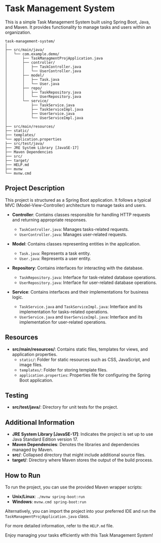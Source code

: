 # Task Management System

This is a simple Task Management System built using Spring Boot, Java, and Maven. It provides functionality to manage tasks and users within an organization.

```plaintext
task-management-system/
│
├── src/main/java/
│   └── com.example.demo/
│       ├── TaskManagmentProjApplication.java
│       ├── controller/
│       │   ├── TaskController.java
│       │   └── UserController.java
│       ├── model/
│       │   ├── Task.java
│       │   └── User.java
│       ├── repo/
│       │   ├── TaskRepository.java
│       │   └── UserRepository.java
│       └── service/
│           ├── TaskService.java
│           ├── TaskServiceImpl.java
│           ├── UserService.java
│           └── UserServiceImpl.java
│
├── src/main/resources/
├── static/
├── templates/
└── application.properties
├── src/test/java/
├── JRE System Library [JavaSE-17]
├── Maven Dependencies
├── src/
├── target/
├── HELP.md
├── mvnw
└── mvnw.cmd

```


## Project Description

This project is structured as a Spring Boot application. It follows a typical MVC (Model-View-Controller) architecture to manage tasks and users.

- **Controller**: Contains classes responsible for handling HTTP requests and returning appropriate responses.
  - `TaskController.java`: Manages tasks-related requests.
  - `UserController.java`: Manages user-related requests.
  
- **Model**: Contains classes representing entities in the application.
  - `Task.java`: Represents a task entity.
  - `User.java`: Represents a user entity.
  
- **Repository**: Contains interfaces for interacting with the database.
  - `TaskRepository.java`: Interface for task-related database operations.
  - `UserRepository.java`: Interface for user-related database operations.
  
- **Service**: Contains interfaces and their implementations for business logic.
  - `TaskService.java` and `TaskServiceImpl.java`: Interface and its implementation for tasks-related operations.
  - `UserService.java` and `UserServiceImpl.java`: Interface and its implementation for user-related operations.

## Resources

- **src/main/resources/**: Contains static files, templates for views, and application properties.
  - `static/`: Folder for static resources such as CSS, JavaScript, and image files.
  - `templates/`: Folder for storing template files.
  - `application.properties`: Properties file for configuring the Spring Boot application.

## Testing

- **src/test/java/**: Directory for unit tests for the project.

## Additional Information

- **JRE System Library [JavaSE-17]**: Indicates the project is set up to use Java Standard Edition version 17.
- **Maven Dependencies**: Denotes the libraries and dependencies managed by Maven.
- **src/**: Collapsed directory that might include additional source files.
- **target/**: Directory where Maven stores the output of the build process.

## How to Run

To run the project, you can use the provided Maven wrapper scripts:

- **Unix/Linux**: `./mvnw spring-boot:run`
- **Windows**: `mvnw.cmd spring-boot:run`

Alternatively, you can import the project into your preferred IDE and run the `TaskManagmentProjApplication.java` class.

For more detailed information, refer to the `HELP.md` file.

Enjoy managing your tasks efficiently with this Task Management System!

